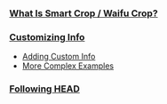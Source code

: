 ### [What Is Smart Crop / Waifu Crop?](https://github.com/dylanaraps/fetch/wiki/What-is-Smart-Crop-%5C--Waifu-Crop%3F)

### [Customizing Info](https://github.com/dylanaraps/fetch/wiki/Customizing-Info)
- [Adding Custom Info](https://github.com/dylanaraps/fetch/wiki/Customizing-Info#adding-custom-info)
- [More Complex Examples](https://github.com/dylanaraps/fetch/wiki/Customizing-Info#more-complex-examples)

### [Following HEAD](https://github.com/dylanaraps/fetch/wiki/Following-HEAD)